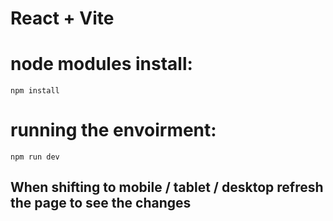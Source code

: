 # React + Vite

# node modules install:
```
npm install
```

# running the envoirment:
```
npm run dev
```

<h2>
  <bold>
    When shifting to mobile / tablet / desktop refresh the page to see the changes
  </bold>
</h2>
